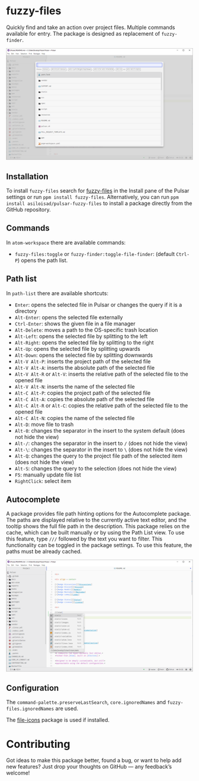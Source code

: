 # fuzzy-files

Quickly find and take an action over project files. Multiple commands available for entry. The package is designed as replacement of `fuzzy-finder`.

![fuzzy-files](https://github.com/asiloisad/pulsar-fuzzy-files/raw/master/assets/fuzzy-files.png)

## Installation

To install `fuzzy-files` search for [fuzzy-files](https://web.pulsar-edit.dev/packages/fuzzy-files) in the Install pane of the Pulsar settings or run `ppm install fuzzy-files`. Alternatively, you can run `ppm install asiloisad/pulsar-fuzzy-files` to install a package directly from the GitHub repository.

## Commands

In `atom-workspace` there are available commands:

- `fuzzy-files:toggle` or `fuzzy-finder:toggle-file-finder`: (default `Ctrl-P`) opens the path list.

## Path list

In `path-list` there are available shortcuts:

- `Enter`: opens the selected file in Pulsar or changes the query if it is a directory
- `Alt-Enter`: opens the selected file externally
- `Ctrl-Enter`: shows the given file in a file manager
- `Alt-Delete`: moves a path to the OS-specific trash location
- `Alt-Left`: opens the selected file by splitting to the left
- `Alt-Right`: opens the selected file by splitting to the right
- `Alt-Up`: opens the selected file by splitting upwards
- `Alt-Down`: opens the selected file by splitting downwards
- `Alt-V Alt-P`: inserts the project path of the selected file
- `Alt-V Alt-A`: inserts the absolute path of the selected file
- `Alt-V Alt-R` or `Alt-V`: inserts the relative path of the selected file to the opened file
- `Alt-V Alt-N`: inserts the name of the selected file
- `Alt-C Alt-P`: copies the project path of the selected file
- `Alt-C Alt-A`: copies the absolute path of the selected file
- `Alt-C Alt-R` or `Alt-C`: copies the relative path of the selected file to the opened file
- `Alt-C Alt-N`: copies the name of the selected file
- `Alt-D`: move file to trash
- `Alt-0`: changes the separator in the insert to the system default (does not hide the view)
- `Alt-/`: changes the separator in the insert to `/` (does not hide the view)
- `Alt-\`: changes the separator in the insert to `\` (does not hide the view)
- `Alt-Q`: changes the query to the project file path of the selected item (does not hide the view)
- `Alt-S`: changes the query to the selection (does not hide the view)
- `F5`: manually update file list
- `RightClick`: select item

## Autocomplete

A package provides file path hinting options for the Autocomplete package. The paths are displayed relative to the currently active text editor, and the tooltip shows the full file path in the description. This package relies on the cache, which can be built manually or by using the Path List view. To use this feature, type `///` followed by the text you want to filter. This functionality can be toggled in the package settings. To use this feature, the paths must be already cached.

![autocomplete](https://github.com/asiloisad/pulsar-fuzzy-files/raw/master/assets/autocomplete.png)

## Configuration

The `command-palette.preserveLastSearch`, `core.ignoredNames` and `fuzzy-files.ignoredNames` are used.

The [file-icons](https://github.com/file-icons/atom) package is used if installed.

# Contributing

Got ideas to make this package better, found a bug, or want to help add new features? Just drop your thoughts on GitHub — any feedback’s welcome!
